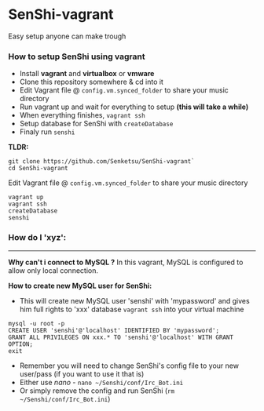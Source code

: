 # SenShi-vagrant
Easy setup anyone can make trough

### How to setup SenShi using vagrant
* Install **vagrant** and **virtualbox** or **vmware**
* Clone this repository somewhere & cd into it
* Edit Vagrant file @ `config.vm.synced_folder` to share your music directory
* Run vagrant up and wait for everything to setup **(this will take a while)**
* When everything finishes, `vagrant ssh`
* Setup database for SenShi with `createDatabase`
* Finaly run `senshi`

**TLDR:**
```
git clone https://github.com/Senketsu/SenShi-vagrant`
cd SenShi-vagrant
```
Edit Vagrant file @ `config.vm.synced_folder` to share your music directory
```
vagrant up
vagrant ssh
createDatabase
senshi
```



### How do I 'xyz':
---------------------
**Why can't i connect to MySQL ?**
In this vagrant, MySQL is configured to allow only local connection.

**How to create new MySQL user for SenShi:**
* This will create new MySQL user 'senshi' with 'mypassword' and gives him full rights to 'xxx' database
`vagrant ssh` into your virtual machine
```
mysql -u root -p
CREATE USER 'senshi'@'localhost' IDENTIFIED BY 'mypassword';
GRANT ALL PRIVILEGES ON xxx.* TO 'senshi'@'localhost' WITH GRANT OPTION;
exit
```
* Remember you will need to change SenShi's config file to your new user/pass (if you want to use it that is)
* Either use *nano* - `nano ~/Senshi/conf/Irc_Bot.ini`
* Or simply remove the config and run SenShi (`rm ~/Senshi/conf/Irc_Bot.ini`)


